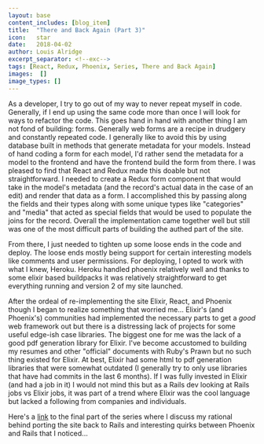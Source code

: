 ```yaml
---
layout: base
content_includes: [blog_item]
title:  "There and Back Again (Part 3)"
icon:   star
date:   2018-04-02
author: Louis Alridge
excerpt_separator: <!--exc-->
tags: [React, Redux, Phoenix, Series, There and Back Again]
images:  []
image_types: []
---
```


As a developer, I try to go out of my way to never repeat myself in code. Generally, if I end up using the same code more than<!--exc--> once I will look for ways to refactor the code. This goes hand in hand with another thing I am not fond of building: forms. Generally web forms are a recipe in drudgery and constantly repeated code. I generally like to avoid this by using database built in methods that generate metadata for your models. Instead of hand coding a form for each model, I'd rather send the metadata for a model to the frontend and have the frontend build the form from there. I was pleased to find that React and Redux made this doable but not straightforward. I needed to create a Redux form component that would take in the model's metadata (and the record's actual data in the case of an edit) and render that data as a form. I accomplished this by passing along the fields and their types along with some unique types like "categories" and "media" that acted as special fields that would be used to populate the joins for the record. Overall the implementation came together well but still was one of the most difficult parts of building the authed part of the site.

From there, I just needed to tighten up some loose ends in the code and deploy. The loose ends mostly being support for certain interesting models like comments and user permissions. For deploying, I opted to work with what I knew, Heroku. Heroku handled phoenix relatively well and thanks to some elixir based buildpacks it was relatively straightforward to get everything running and version 2 of my site launched.

After the ordeal of re-implementing the site Elixir, React, and Phoenix though I began to realize something that worried me... Elixir's (and Phoenix's) communities had implemented the necessary parts to get a *good* web framework out but there is a distressing lack of projects for some useful edge-ish case libraries. The biggest one for me was the lack of a good pdf generation library for Elixir. I've become accustomed to building my resumes and other "official" documents with Ruby's Prawn but no such thing existed for Elixir. At best, Elixir had some html to pdf generation libraries that were somewhat outdated (I generally try to only use libraries that have had commits in the last 6 months). If I was fully invested in Elixir (and had a job in it) I would not mind this but as a Rails dev looking at Rails jobs vs Elixir jobs, it was part of a trend where Elixir was the cool language but lacked a following from companies and individuals.

Here's a [link](https://loualrid.github.io/2018/05/28/there-and-back-again-part-4-final.html) to the final part of the series where I discuss my rational behind porting the site back to Rails and interesting quirks between Phoenix and Rails that I noticed...

